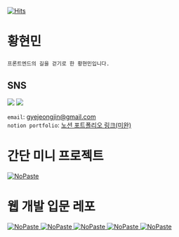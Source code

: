 <!-- ![header](https://capsule-render.vercel.app/api?type=waving&color=8df3fc&height=300&section=header&text=Welcome&fontAlign=50&fontAlignY=45&desc=Hyunmin200's%20Github&descSize=25&descAlign=70&descAlignY=61&fontSize=120&fontColor=ffffff) 
-->
[![Hits](https://hits.seeyoufarm.com/api/count/incr/badge.svg?url=https%3A%2F%2Fgithub.com%2Fhyunmin200&count_bg=%23C279FF&title_bg=%23000000&icon=github.svg&icon_color=%23E7E7E7&title=Github&edge_flat=false)](https://hits.seeyoufarm.com)

<h1>황현민</h1>

### 

~~~
프론트엔드의 길을 걷기로 한 황현민입니다.
~~~
<h2>SNS</h2>
<div align = left>
<a href="https://www.instagram.com/h_hyun._.min/" target="_blank"><img src="https://img.shields.io/badge/Instagram-E4405F?style=flat-square&logo=Instagram&logoColor=white"/></a>
<a href="https://velog.io/@200woni" target="_blank"><img src="https://img.shields.io/badge/Velog-20C997?style=flat-square&logo=Velog&logoColor=white"/></a>  
</div>

`email`: gyejeongjin@gmail.com  
`notion portfolio`: [노션 포트폴리오 링크(미완)](https://plausible-dress-2c7.notion.site/200-091e37d0d2b34633a9c861ee44d69acb?pvs=4)

# 간단 미니 프로젝트
[<picture><source media="(prefers-color-scheme: dark)" srcset="https://ghrs.vercel.app/api/pin/?username=hyunmin200&repo=CoinTracker&theme=github_dark"/>
<img alt="NoPaste" src="https://ghrs.vercel.app/api/pin/?username=hyunmin200&repo=CoinTracker">
</picture>](https://github.com/hyunmin200/CoinTracker)

# 웹 개발 입문 레포
[<picture><source media="(prefers-color-scheme: dark)" srcset="https://ghrs.vercel.app/api/pin/?username=JobMarketIsCold&repo=HtmlAndCssStudyIsCold&theme=github_dark"/>
<img alt="NoPaste" src="https://ghrs.vercel.app/api/pin/?username=JobMarketIsCold&repo=HtmlAndCssStudyIsCold">
</picture>](https://github.com/JobMarketIsCold/HtmlAndCssStudyIsCold)
[<picture><source media="(prefers-color-scheme: dark)" srcset="https://ghrs.vercel.app/api/pin/?username=JobMarketIsCold&repo=JsStudyIsCold&theme=github_dark"/>
<img alt="NoPaste" src="https://ghrs.vercel.app/api/pin/?username=JobMarketIsCold&repo=JsStudyIsCold">
</picture>](https://github.com/JobMarketIsCold/JsStudyIsCold)
[<picture><source media="(prefers-color-scheme: dark)" srcset="https://ghrs.vercel.app/api/pin/?username=JobMarketIsCold&repo=ReactStudyIsCold&theme=github_dark"/>
<img alt="NoPaste" src="https://ghrs.vercel.app/api/pin/?username=JobMarketIsCold&repo=ReactStudyIsCold">
</picture>](https://github.com/JobMarketIsCold/ReactStudyIsCold)
[<picture><source media="(prefers-color-scheme: dark)" srcset="https://ghrs.vercel.app/api/pin/?username=JobMarketIsCold&repo=ReactMiddleClassIsCold&theme=github_dark"/>
<img alt="NoPaste" src="https://ghrs.vercel.app/api/pin/?username=JobMarketIsCold&repo=ReactMiddleClassIsCold">
</picture>](https://github.com/JobMarketIsCold/ReactMiddleClassIsCold)
[<picture><source media="(prefers-color-scheme: dark)" srcset="https://ghrs.vercel.app/api/pin/?username=JobMarketIsCold&repo=FullStackStudyIsCold&theme=github_dark"/>
<img alt="NoPaste" src="https://ghrs.vercel.app/api/pin/?username=JobMarketIsCold&repo=FullStackStudyIsCold">
</picture>](https://github.com/JobMarketIsCold/FullStackStudyIsCold)
